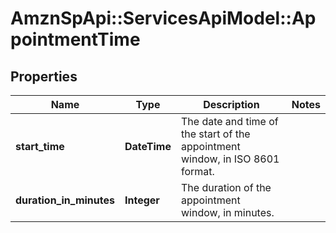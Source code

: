 # AmznSpApi::ServicesApiModel::AppointmentTime

## Properties
Name | Type | Description | Notes
------------ | ------------- | ------------- | -------------
**start_time** | **DateTime** | The date and time of the start of the appointment window, in ISO 8601 format. | 
**duration_in_minutes** | **Integer** | The duration of the appointment window, in minutes. | 


